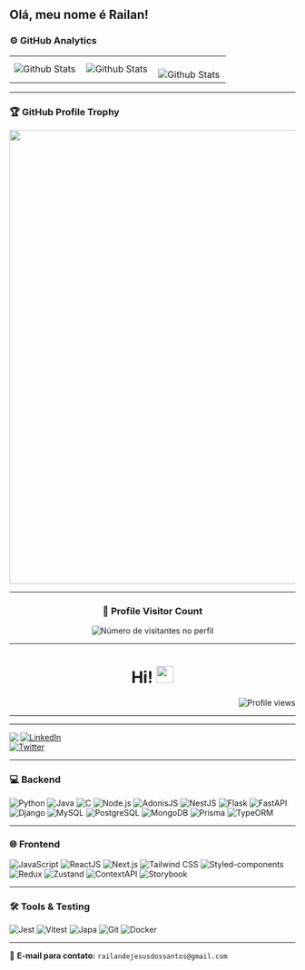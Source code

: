 ## Olá, meu nome é Railan!

### ⚙️ GitHub Analytics

<table>
  <tr>
    <td>
      <img
        align="left"
        src="https://github-readme-stats.vercel.app/api?username=iuricode&theme=dark&hide_border=false&include_all_commits=true"
        alt="Github Stats"
      />
    </td>
    <td>
      <img
        align="left"
        src="https://github-readme-stats.vercel.app/api/top-langs/?username=iuricode&theme=dark&hide_border=false&include_all_commits=true&count_private=true&layout=compact"
        alt="Github Stats"
      />
    </td>
    <td>
      <br />
      <img
        align="left"
        src="https://github-readme-streak-stats.herokuapp.com/?user=iuricode&theme=dark&hide_border=false"
        alt="Github Stats"
      />
    </td>
  </tr>
</table>

---

### 🏆 GitHub Profile Trophy

<p align="center">
  <a
    href="https://github.com/ryo-ma/github-profile-trophy"
    title="repositório de troféus"
  >
    <img
      width="800"
      src="https://github-profile-trophy.vercel.app/?username=iuricode&column=8&theme=darkhub&no-frame=true&no-bg=true"
    />
  </a>
</p>

---

<div align="center">
  <h3><b>📍 Profile Visitor Count</b></h3>
</div>

<p align="center">
  <img
    src="https://profile-counter.glitch.me/iuricode/count.svg"
    alt="Número de visitantes no perfil"
  />
</p>

---

<h1 align="center">
Hi!
<img src="https://media.giphy.com/media/hvRJCLFzcasrR4ia7z/giphy.gif" width="30">
</h1>

<img src="https://gpvc.arturio.dev/I-am-vishalmaurya" alt="Profile views" align='right'/>
<br/>

<hr>


<hr>

<img align="left" src="https://orhun.dev/img/crow.png">

[![LinkedIn](https://img.shields.io/badge/LinkedIn-Railan%20de%20Jesus%20dos%20Santos-0077B5?style=flat-square&logo=linkedin&logoColor=white)](https://www.linkedin.com/in/railandev7)  
[![Twitter](https://img.shields.io/badge/Twitter-@RailanSant71801-1DA1F2?style=flat-square&logo=twitter&logoColor=white)](https://x.com/RailanSant71801)

---

### 💻 Backend

![Python](https://img.shields.io/badge/-Python-3776AB?style=flat&logo=python)
![Java](https://img.shields.io/badge/-Java-007396?style=flat&logo=java)
![C](https://img.shields.io/badge/-C-00599C?style=flat&logo=c)
![Node.js](https://img.shields.io/badge/-Node.js-339933?style=flat&logo=node.js)
![AdonisJS](https://img.shields.io/badge/-AdonisJS-CC2B5E?style=flat&logo=adonisjs)
![NestJS](https://img.shields.io/badge/-NestJS-E0234E?style=flat&logo=nestjs)
![Flask](https://img.shields.io/badge/-Flask-000000?style=flat&logo=flask)
![FastAPI](https://img.shields.io/badge/-FastAPI-009688?style=flat&logo=fastapi)
![Django](https://img.shields.io/badge/-Django-092E20?style=flat&logo=django)
![MySQL](https://img.shields.io/badge/-MySQL-4479A1?style=flat&logo=mysql)
![PostgreSQL](https://img.shields.io/badge/-PostgreSQL-336791?style=flat&logo=postgresql)
![MongoDB](https://img.shields.io/badge/-MongoDB-47A248?style=flat&logo=mongodb)
![Prisma](https://img.shields.io/badge/-Prisma-2D3748?style=flat&logo=prisma)
![TypeORM](https://img.shields.io/badge/-TypeORM-000000?style=flat&logo=typeorm)

---

### 🌐 Frontend

![JavaScript](https://img.shields.io/badge/-JavaScript-F7DF1E?style=flat&logo=javascript)
![ReactJS](https://img.shields.io/badge/-ReactJS-61DAFB?style=flat&logo=react)
![Next.js](https://img.shields.io/badge/-Next.js-000000?style=flat&logo=next.js)
![Tailwind CSS](https://img.shields.io/badge/-Tailwind%20CSS-06B6D4?style=flat&logo=tailwind-css)
![Styled-components](https://img.shields.io/badge/-Styled--components-DB7093?style=flat&logo=styled-components)
![Redux](https://img.shields.io/badge/-Redux-764ABC?style=flat&logo=redux)
![Zustand](https://img.shields.io/badge/-Zustand-000000?style=flat)
![ContextAPI](https://img.shields.io/badge/-ContextAPI-000000?style=flat)
![Storybook](https://img.shields.io/badge/-Storybook-FF4785?style=flat&logo=storybook)

---

### 🛠️ Tools & Testing

![Jest](https://img.shields.io/badge/-Jest-C21325?style=flat&logo=jest)
![Vitest](https://img.shields.io/badge/-Vitest-000000?style=flat)
![Japa](https://img.shields.io/badge/-Japa-000000?style=flat)
![Git](https://img.shields.io/badge/-Git-F05032?style=flat&logo=git)
![Docker](https://img.shields.io/badge/-Docker-2496ED?style=flat&logo=docker)

---

📌 **E-mail para contato:** `railandejesusdossantos@gmail.com`

